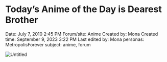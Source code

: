 # Today’s Anime of the Day is Dearest Brother

Date: July 7, 2010 2:45 PM
Forum/site: Anime
Created by: Mona
Created time: September 9, 2023 3:22 PM
Last edited by: Mona
personas: MetropolisForever
subject: anime, forum

![Untitled](../../../Joshua%E2%80%99s%20personas%20&%20victimes%2047f302c3ee7140169d02d7ecbb1b2b4c/Rushes%20Personas%2026f0f60550004a05bb97f11a02504bf4/Threads%20Metropolisforever%209ac60e59c9734450837c8d0fdc52e369/Untitled%209.png)